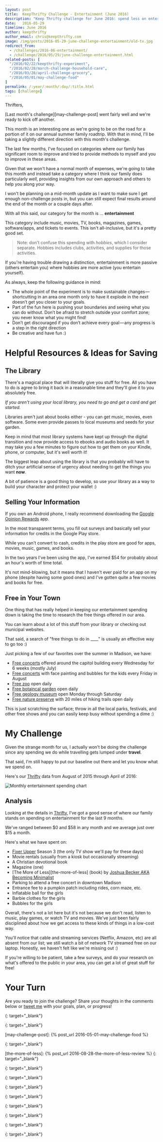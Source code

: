 ```yaml
---
layout: post
title:  KeepThrifty Challenge - Entertainment (June 2016)
description: "Keep Thrifty challenge for June 2016: spend less on entertainment"
date:   2016-05-29
timeline: June 2016
author: keepthrifty
author_email: chris@keepthrifty.com
image: /img/posts/2016-05-29-june-challenge-entertainment/old-tv.jpg
redirect_from:
  - /challenges/2016-06-entertainment/
  - /challenge/2016/05/29/june-challenge-entertainment.html
related-posts: [
  "/2016/02/22/keepthrifty-experiment",
  "/2016/02/28/march-challenge-household-care",
  "/2016/03/28/april-challenge-grocery",
  "/2016/05/01/may-challenge-food"
]
permalink: /:year/:month/:day/:title.html
tags: [challenge]
---
```


Thrifters,

[Last month's challenge][may-challenge-post] went fairly well and we're ready to kick off another.

This month is an interesting one as we're going to be on the road for a portion of it on our annual summer family roadtrip.  With that in mind, I'll be taking a slightly different direction with this month's challenge.

The last few months, I've focused on categories where our family has significant room to improve and tried to provide methods to myself and you to improve in these areas.

Given that we won't have a normal month of expenses, we're going to take this month and instead take a category where I think our family does particularly _well_, providing insights from our own approach and others to help you along your way.

I won't be planning on a mid-month update as I want to make sure I get enough non-challenge posts in, but you can still expect final results around the end of the month or a couple days after.

With all this said, our category for the month is ... __entertainment__

This category include music, movies, TV, books, magazines, games, software/apps, and tickets to events. This isn't all-inclusive, but it's a pretty good set.

> Note: don't confuse this spending with _hobbies_, which I consider separate. Hobbies includes clubs, activities, and supplies for those activities.

If you're having trouble drawing a distinction, entertainment is more passive (others entertain you) where hobbies are more active (you entertain yourself).

As always, keep the following guidance in mind:

* The whole point of the experiment is to make sustainable changes — shortcutting in an area one month only to have it explode in the next doesn’t get you closer to your goals.
* Part of the fun here is pushing your boundaries and seeing what you can do without. Don’t be afraid to stretch outside your comfort zone; you never know what you might find!
* Don’t get discouraged if you don’t achieve every goal — any progress is a step in the right direction
* Be creative and have fun :)

# Helpful Resources & Ideas for Saving #

## The Library ##

There's a magical place that will literally give you stuff for free. All you have to do is agree to bring it back in a reasonable time and they'll give it to you absolutely free.

_If you aren't using your local library, you need to go and get a card and get started._

Libraries aren't just about books either - you can get music, movies, even software. Some even provide passes to local museums and seeds for your garden.

Keep in mind that most library systems have kept up through the digital transition and now provide access to ebooks and audio books as well. It may take you a few minutes to figure out how to get them on your Kindle, phone, or computer, but it's well worth it!

The biggest leap about using the library is that you probably will have to ditch your artificial sense of urgency about needing to get the things you want __now__.

A bit of patience is a good thing to develop, so use your library as a way to build your character and protect your wallet :)

## Selling Your Information ##

If you own an Android phone, I really recommend downloading the [Google Opinion Rewards][google-opinion-rewards] app.

In the most transparent terms, you fill out surveys and basically sell your information for credits in the Google Play store.

While you can't convert to cash, credits in the play store are good for apps, movies, music, games, and books.

In the two years I've been using the app, I've earned $54 for probably about an hour's worth of time total.

It's not mind-blowing, but it means that I haven't ever paid for an app on my phone (despite having some good ones) and I've gotten quite a few movies and books for free.

## Free in Your Town ##

One thing that has really helped in keeping our entertainment spending down is taking the time to research the free things offered in our area.

You can learn about a lot of this stuff from your library or checking out municipal websites.

That said, a search of "free things to do in ____" is usually an effective way to go too :)

Just picking a few of our favorites over the summer in Madison, we have:

* [Free concerts][concerts-on-the-square] offered around the capitol building every Wednesday for 6 weeks (mostly July)
* [Free concerts][dane-dances] with face painting and bubbles for the kids every Friday in August
* [Free zoo][vilas-zoo] open daily
* [Free botaincal garden][olbrich-garden] open daily
* [Free geology museum][uw-geology-museum] open Monday through Saturday
* [Free nature preserve][uw-arboretum] with 20 miles of hiking trails open daily

This is just scratching the surface; throw in all the local parks, festivals, and other free shows and you can easily keep busy without spending a dime :)

# My Challenge #

Given the strange month for us, I actually won't be doing the challenge since any spending we do while travelling gets lumped under __travel__.

That said, I'm still happy to put our baseline out there and let you know what we spend on.

Here's our [Thrifty][thrifty-link] data from August of 2015 through April of 2016:

![Monthly entertainment spending chart][challenge-chart-entertainment]

## Analysis ##

Looking at the details in [Thrifty][thrifty-link], I’ve got a good sense of where our family stands on spending on entertainment for the last 9 months.

We've ranged between $0 and $58 in any month and we average just over $15 a month.

Here's what we have spent on:

* [Fixer Upper][fixer-upper] Season 3 (the only TV show we'll pay for these days)
* Movie rentals (usually from a kiosk but occasionally streaming)
* A Christian devotional book
* Magazine (one)
* [The More of Less][the-more-of-less] (book) by [Joshua Becker AKA Becoming Minimalist][becoming-minimalist]
* Parking to attend a free concert in downtown Madison
* Entrance fee to a pumpkin patch including rides, corn maze, etc.
* Inflatable ball for the girls
* Barbie clothes for the girls
* Bubbles for the girls

Overall, there's not a lot here but it's not because we don't read, listen to music, play games, or watch TV and movies. We've just been fairly disciplined about how we get access to these kinds of things in a low-cost way.

You'll notice that cable and streaming services (Netflix, Amazon, etc) are all absent from our list; we still watch a bit of network TV streamed free on our laptop. Honestly, we haven't felt like we're missing out :)

If you're willing to be patient, take a few surveys, and do your research on what's offered to the public in your area, you can get a lot of great stuff for free!

# Your Turn #

Are you ready to join the challenge? Share your thoughts in the comments below or [tweet me][tweet-link] with your goals, plan, or progress!

[thrifty-link]: http://tools.keepthrifty.com/
{: target="_blank"}

[tweet-link]: http://twitter.com/home/?status=@keepthrifty%20I%27m%20going%20to%20keep%20thrifty%20this%20month%20with%20the%20Keep%20Thrifty%20Experiment!
{: target="_blank"}

[may-challenge-post]: {% post_url 2016-05-01-may-challenge-food %}

[fixer-upper]: http://www.hgtv.com/shows/fixer-upper
{: target="_blank"}

[the-more-of-less]: {% post_url 2016-08-28-the-more-of-less-review %}
{: target="_blank"}

[becoming-minimalist]: http://www.becomingminimalist.com/
{: target="_blank"}

[concerts-on-the-square]: http://www.wcoconcerts.org/performance-listing/category/concerts-on-the-square
{: target="_blank"}

[dane-dances]: http://www.danedances.org/
{: target="_blank"}

[vilas-zoo]: http://www.vilaszoo.org/
{: target="_blank"}

[olbrich-garden]: http://www.olbrich.org/
{: target="_blank"}

[uw-geology-museum]: http://www.geology.wisc.edu/museum_wp/
{: target="_blank"}

[uw-arboretum]: https://arboretum.wisc.edu/visit/
{: target="_blank"}

[google-opinion-rewards]: https://www.google.com/url?sa=t&rct=j&q=&esrc=s&source=web&cd=1&cad=rja&uact=8&ved=0ahUKEwi7lMPL3oDNAhULTFIKHelPDG4QFggcMAA&url=https%3A%2F%2Fplay.google.com%2Fstore%2Fapps%2Fdetails%3Fid%3Dcom.google.android.apps.paidtasks%26hl%3Den&usg=AFQjCNF2-dQaI8rABQ-EQxXTRPp_F5_0ag&sig2=cnVRZd4gNdrYO5QzZ8KkYQ
{: target="_blank"}

[challenge-chart-entertainment]: /img/posts/2016-05-29-june-challenge-entertainment/may-2016-entertainment-chart.png
